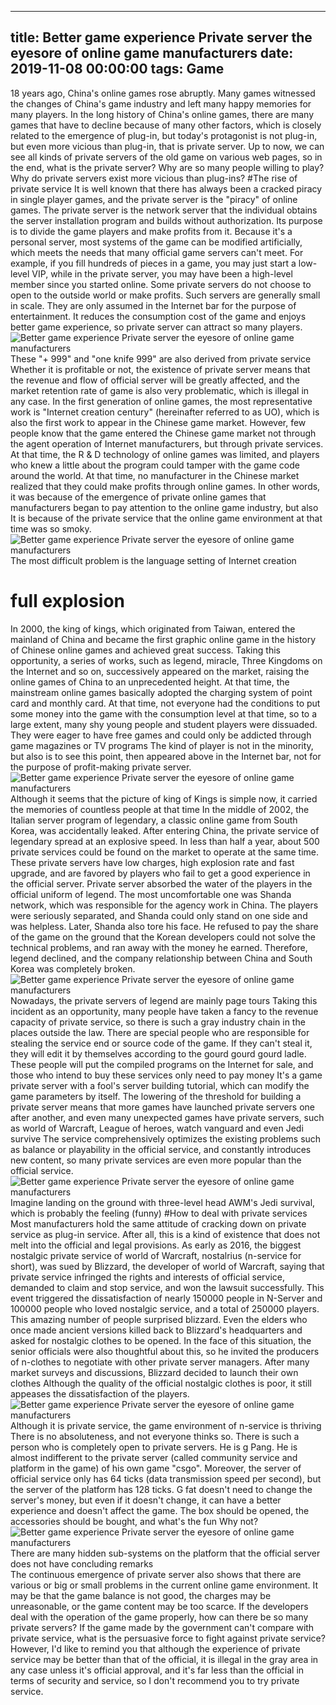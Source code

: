 
---
title: Better game experience Private server the eyesore of online game manufacturers
date: 2019-11-08 00:00:00
tags:  Game
---
18 years ago, China's online games rose abruptly. Many games witnessed the changes of China's game industry and left many happy memories for many players. In the long history of China's online games, there are many games that have to decline because of many other factors, which is closely related to the emergence of plug-in, but today's protagonist is not plug-in, but even more vicious than plug-in, that is private server. Up to now, we can see all kinds of private servers of the old game on various web pages, so in the end, what is the private server? Why are so many people willing to play? Why do private servers exist more vicious than plug-ins?
#The rise of private service
It is well known that there has always been a cracked piracy in single player games, and the private server is the "piracy" of online games. The private server is the network server that the individual obtains the server installation program and builds without authorization. Its purpose is to divide the game players and make profits from it.
Because it's a personal server, most systems of the game can be modified artificially, which meets the needs that many official game servers can't meet. For example, if you fill hundreds of pieces in a game, you may just start a low-level VIP, while in the private server, you may have been a high-level member since you started online. Some private servers do not choose to open to the outside world or make profits. Such servers are generally small in scale. They are only assumed in the Internet bar for the purpose of entertainment. It reduces the consumption cost of the game and enjoys better game experience, so private server can attract so many players.
![Better game experience Private server the eyesore of online game manufacturers](70b4e7d4efd546e78fa58b0e6a19dd02.jpg)
These "+ 999" and "one knife 999" are also derived from private service
Whether it is profitable or not, the existence of private server means that the revenue and flow of official server will be greatly affected, and the market retention rate of game is also very problematic, which is illegal in any case. In the first generation of online games, the most representative work is "Internet creation century" (hereinafter referred to as UO), which is also the first work to appear in the Chinese game market. However, few people know that the game entered the Chinese game market not through the agent operation of Internet manufacturers, but through private services.
At that time, the R & D technology of online games was limited, and players who knew a little about the program could tamper with the game code around the world. At that time, no manufacturer in the Chinese market realized that they could make profits through online games. In other words, it was because of the emergence of private online games that manufacturers began to pay attention to the online game industry, but also It is because of the private service that the online game environment at that time was so smoky.
![Better game experience Private server the eyesore of online game manufacturers](5ae8ac7fe52c4c9ca34e97a22ed34903.jpg)
The most difficult problem is the language setting of Internet creation
# full explosion
In 2000, the king of kings, which originated from Taiwan, entered the mainland of China and became the first graphic online game in the history of Chinese online games and achieved great success. Taking this opportunity, a series of works, such as legend, miracle, Three Kingdoms on the Internet and so on, successively appeared on the market, raising the online games of China to an unprecedented height. At that time, the mainstream online games basically adopted the charging system of point card and monthly card. At that time, not everyone had the conditions to put some money into the game with the consumption level at that time, so to a large extent, many shy young people and student players were dissuaded. They were eager to have free games and could only be addicted through game magazines or TV programs The kind of player is not in the minority, but also is to see this point, then appeared above in the Internet bar, not for the purpose of profit-making private server.
![Better game experience Private server the eyesore of online game manufacturers](a960a12288174949ba3c2744c0dc977e.jpg)
Although it seems that the picture of king of Kings is simple now, it carried the memories of countless people at that time
In the middle of 2002, the Italian server program of legendary, a classic online game from South Korea, was accidentally leaked. After entering China, the private service of legendary spread at an explosive speed. In less than half a year, about 500 private services could be found on the market to operate at the same time. These private servers have low charges, high explosion rate and fast upgrade, and are favored by players who fail to get a good experience in the official server.
Private server absorbed the water of the players in the official uniform of legend. The most uncomfortable one was Shanda network, which was responsible for the agency work in China. The players were seriously separated, and Shanda could only stand on one side and was helpless. Later, Shanda also tore his face. He refused to pay the share of the game on the ground that the Korean developers could not solve the technical problems, and ran away with the money he earned. Therefore, legend declined, and the company relationship between China and South Korea was completely broken.
![Better game experience Private server the eyesore of online game manufacturers](667065c0daf34e63b77f9f09b2c8e951.jpg)
Nowadays, the private servers of legend are mainly page tours
Taking this incident as an opportunity, many people have taken a fancy to the revenue capacity of private service, so there is such a gray industry chain in the places outside the law. There are special people who are responsible for stealing the service end or source code of the game. If they can't steal it, they will edit it by themselves according to the gourd gourd gourd ladle. These people will put the compiled programs on the Internet for sale, and those who intend to buy these services only need to pay money It's a game private server with a fool's server building tutorial, which can modify the game parameters by itself. The lowering of the threshold for building a private server means that more games have launched private servers one after another, and even many unexpected games have private servers, such as world of Warcraft, League of heroes, watch vanguard and even Jedi survive The service comprehensively optimizes the existing problems such as balance or playability in the official service, and constantly introduces new content, so many private services are even more popular than the official service.
![Better game experience Private server the eyesore of online game manufacturers](67d692ea623f4308892ab6e80b66a89a.jpg)
Imagine landing on the ground with three-level head AWM's Jedi survival, which is probably the feeling (funny)
#How to deal with private services
Most manufacturers hold the same attitude of cracking down on private service as plug-in service. After all, this is a kind of existence that does not melt into the official and legal provisions. As early as 2016, the biggest nostalgic private service of world of Warcraft, nostalrius (n-service for short), was sued by Blizzard, the developer of world of Warcraft, saying that private service infringed the rights and interests of official service, demanded to claim and stop service, and won the lawsuit successfully. This event triggered the dissatisfaction of nearly 150000 people in N-Server and 100000 people who loved nostalgic service, and a total of 250000 players.
This amazing number of people surprised blizzard. Even the elders who once made ancient versions killed back to Blizzard's headquarters and asked for nostalgic clothes to be opened. In the face of this situation, the senior officials were also thoughtful about this, so he invited the producers of n-clothes to negotiate with other private server managers. After many market surveys and discussions, Blizzard decided to launch their own clothes Although the quality of the official nostalgic clothes is poor, it still appeases the dissatisfaction of the players.
![Better game experience Private server the eyesore of online game manufacturers](6b6f4cd662c74d8fa1bff3c5cc8d292f.jpg)
Although it is private service, the game environment of n-service is thriving
There is no absoluteness, and not everyone thinks so. There is such a person who is completely open to private servers. He is g Pang. He is almost indifferent to the private server (called community service and platform in the game) of his own game "csgo". Moreover, the server of official service only has 64 ticks (data transmission speed per second), but the server of the platform has 128 ticks. G fat doesn't need to change the server's money, but even if it doesn't change, it can have a better experience and doesn't affect the game. The box should be opened, the accessories should be bought, and what's the fun Why not?
![Better game experience Private server the eyesore of online game manufacturers](fa672af4ae474d419fe4ffe7dc8959b9.jpg)
There are many hidden sub-systems on the platform that the official server does not have
    concluding remarks  
The continuous emergence of private server also shows that there are various or big or small problems in the current online game environment. It may be that the game balance is not good, the charges may be unreasonable, or the game content may be too scarce. If the developers deal with the operation of the game properly, how can there be so many private servers? If the game made by the government can't compare with private service, what is the persuasive force to fight against private service?
However, I'd like to remind you that although the experience of private service may be better than that of the official, it is illegal in the gray area in any case unless it's official approval, and it's far less than the official in terms of security and service, so I don't recommend you to try private service.